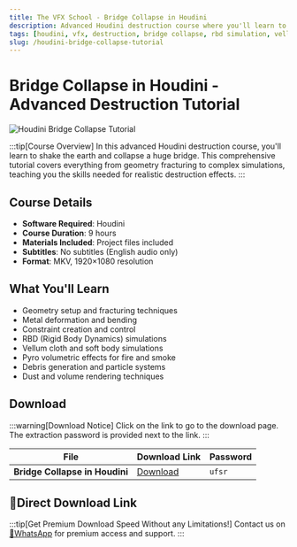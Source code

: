 ```yaml
---
title: The VFX School - Bridge Collapse in Houdini
description: Advanced Houdini destruction course where you'll learn to collapse a huge bridge. Covers geometry fracturing, metal deformation, constraints, RBD/Vellum/Pyro simulations, debris, dust and volumes.
tags: [houdini, vfx, destruction, bridge collapse, rbd simulation, vellum, pyro, houdini tutorial, visual effects, simulation]
slug: /houdini-bridge-collapse-tutorial
---
```


<!-- Above is frontmatter Part - generated based on content to meet Google SEO requirements, balancing automation efficiency with Google's E-E-A-T principles -->

# Bridge Collapse in Houdini - Advanced Destruction Tutorial

![Houdini Bridge Collapse Tutorial](https://www.gfxcamp.com/wp-content/uploads/2025/09/The-VFX-School-Bridge-Collapse.jpg)

:::tip[Course Overview]
In this advanced Houdini destruction course, you'll learn to shake the earth and collapse a huge bridge. This comprehensive tutorial covers everything from geometry fracturing to complex simulations, teaching you the skills needed for realistic destruction effects.
:::

## Course Details

- **Software Required**: Houdini
- **Course Duration**: 9 hours
- **Materials Included**: Project files included
- **Subtitles**: No subtitles (English audio only)
- **Format**: MKV, 1920×1080 resolution

## What You'll Learn

- Geometry setup and fracturing techniques
- Metal deformation and bending
- Constraint creation and control
- RBD (Rigid Body Dynamics) simulations
- Vellum cloth and soft body simulations
- Pyro volumetric effects for fire and smoke
- Debris generation and particle systems
- Dust and volume rendering techniques

## Download

:::warning[Download Notice]
Click on the link to go to the download page. The extraction password is provided next to the link.
:::

| File | Download Link | Password |
|------|---------------|----------|
| **Bridge Collapse in Houdini** | [Download](https://pan.baidu.com/s/1f6kw9nTYpDEnARwynLx9BA?pwd=ufsr) | `ufsr` |

## 🚀Direct Download Link
:::tip[Get Premium Download Speed Without any Limitations!]
Contact us on [💬WhatsApp](https://wa.me/+8613237610083) for premium  access and support.
:::